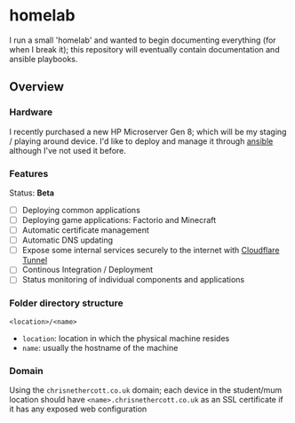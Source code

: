 # homelab
I run a small 'homelab' and wanted to begin documenting everything (for when I break it); this repository will eventually contain documentation and ansible playbooks.

## Overview

### Hardware

I recently purchased a new HP Microserver Gen 8; which will be my staging / playing around device. I'd like to deploy and manage it through [ansible](https://www.ansible.com/) although I've not used it before.

### Features

Status: **Beta**

- [ ] Deploying common applications
- [ ] Deploying game applications: Factorio and Minecraft
- [ ] Automatic certificate management
- [ ] Automatic DNS updating
- [ ] Expose some internal services securely to the internet with [Cloudflare Tunnel](https://www.cloudflare.com/products/tunnel/)
- [ ] Continous Integration / Deployment
- [ ] Status monitoring of individual components and applications

### Folder directory structure
`<location>/<name>`
- `location`: location in which the physical machine resides
- `name`: usually the hostname of the machine

### Domain
Using the `chrisnethercott.co.uk` domain; each device in the student/mum location should have `<name>.chrisnethercott.co.uk` as an SSL certificate if it has any exposed web configuration
